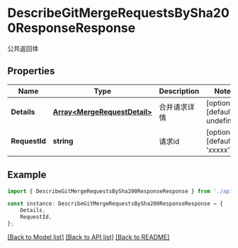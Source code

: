 # DescribeGitMergeRequestsBySha200ResponseResponse

公共返回体

## Properties

Name | Type | Description | Notes
------------ | ------------- | ------------- | -------------
**Details** | [**Array&lt;MergeRequestDetail&gt;**](MergeRequestDetail.md) | 合并请求详情 | [optional] [default to undefined]
**RequestId** | **string** | 请求id | [optional] [default to 'xxxxx']

## Example

```typescript
import { DescribeGitMergeRequestsBySha200ResponseResponse } from './api';

const instance: DescribeGitMergeRequestsBySha200ResponseResponse = {
    Details,
    RequestId,
};
```

[[Back to Model list]](../README.md#documentation-for-models) [[Back to API list]](../README.md#documentation-for-api-endpoints) [[Back to README]](../README.md)
